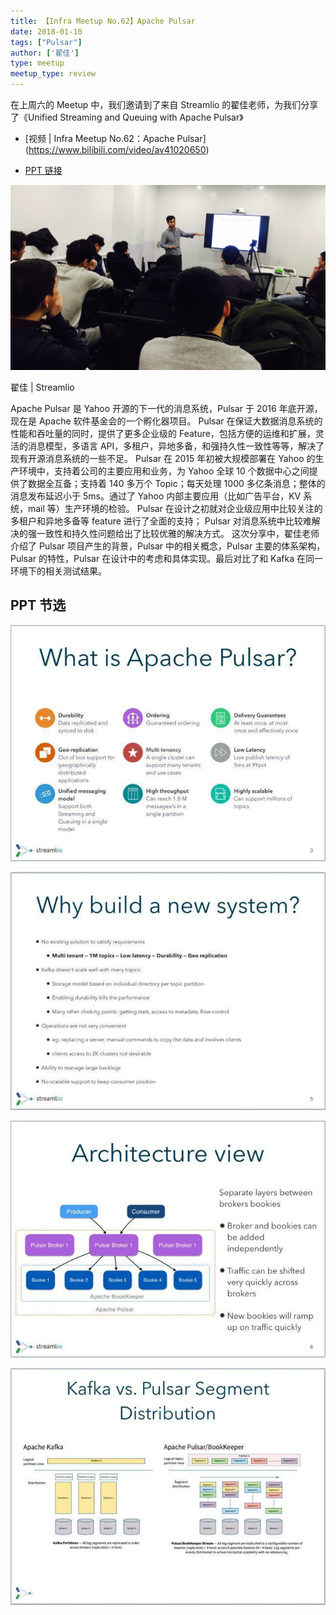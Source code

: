 ```yaml
---
title: 【Infra Meetup No.62】Apache Pulsar
date: 2018-01-10
tags: ["Pulsar"]
author: ['翟佳']
type: meetup
meetup_type: review
---
```


在上周六的 Meetup 中，我们邀请到了来自 Streamlio 的翟佳老师，为我们分享了《Unified Streaming and Queuing with Apache Pulsar》

- [视频 | Infra Meetup No.62：Apache Pulsar]
(https://www.bilibili.com/video/av41020650)

- [PPT 链接](https://eyun.baidu.com/s/3htgGj0w)

![翟佳 | Streamlio](media/meetup-62-20180110/1.jpg)

<div class="caption-center">翟佳 | Streamlio</div>

Apache Pulsar 是 Yahoo 开源的下一代的消息系统，Pulsar 于 2016 年底开源，现在是 Apache 软件基金会的一个孵化器项目。
Pulsar 在保证大数据消息系统的性能和吞吐量的同时，提供了更多企业级的 Feature，包括方便的运维和扩展，灵活的消息模型，多语言 API，多租户，异地多备，和强持久性一致性等等，解决了现有开源消息系统的一些不足。
Pulsar 在 2015 年初被大规模部署在 Yahoo 的生产环境中，支持着公司的主要应用和业务，为 Yahoo 全球 10 个数据中心之间提供了数据全互备；支持着 140 多万个 Topic；每天处理 1000 多亿条消息；整体的消息发布延迟小于 5ms。通过了 Yahoo 内部主要应用（比如广告平台，KV 系统，mail 等）生产环境的检验。
Pulsar 在设计之初就对企业级应用中比较关注的多租户和异地多备等 feature 进行了全面的支持； Pulsar 对消息系统中比较难解决的强一致性和持久性问题给出了比较优雅的解决方式。
这次分享中，翟佳老师介绍了 Pulsar 项目产生的背景，Pulsar 中的相关概念，Pulsar 主要的体系架构，Pulsar 的特性，Pulsar 在设计中的考虑和具体实现。最后对比了和 Kafka 在同一环境下的相关测试结果。

##  PPT 节选

![PPT 节选](media/meetup-62-20180110/2.jpg)

![PPT 节选](media/meetup-62-20180110/3.jpg)

![PPT 节选](media/meetup-62-20180110/4.jpg)

![PPT 节选](media/meetup-62-20180110/5.jpg)
